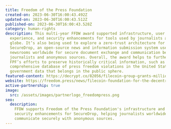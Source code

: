 ```yaml
---
title: Freedom of the Press Foundation
created-on: 2023-06-30T16:00:43.492Z
updated-on: 2023-06-30T16:00:43.512Z
published-on: 2023-06-30T16:00:43.528Z
category: human-rights
description: This multi-year FFDW award supported infrastructure, user
  experience, and security enhancements for tools used by journalists around the
  globe. It’s also being used to explore a zero-trust architecture for
  SecureDrop, an open-source news and information submission system used by
  newsrooms worldwide for secure document exchange and communication between
  journalists and anonymous sources. Overall, the award helps to further the
  FPF’s efforts to preserve historically critical information, such as its
  comprehensive database of press freedom violations in the United States and
  government data that belongs in the public sphere.
featured-content: https://decrypt.co/82056/filecoin-group-grants-million-edward-snowden-press-freedom-foundation
website: https://freedom.press/news/filecoin-foundation-for-the-decentralized-web-funds-freedom-of-the-press-foundation-with-largest-grant-in-our-history
active-partnership: true
image:
  src: /assets/images/partnerlogo_freedompress.png
seo:
  description:
    FFDW supports Freedom of the Press Foundation's infrastructure and
    security enhancements for SecureDrop, helping journalists worldwide
    communicate securely with anonymous sources.
---
```

